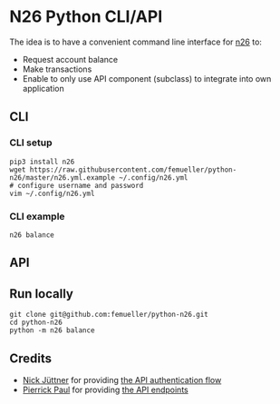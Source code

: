 # N26 Python CLI/API
The idea is to have a convenient command line interface for [n26](https://n26.com/) to:
* Request account balance
* Make transactions
* Enable to only use API component (subclass) to integrate into own application

## CLI
### CLI setup
    pip3 install n26
    wget https://raw.githubusercontent.com/femueller/python-n26/master/n26.yml.example ~/.config/n26.yml
    # configure username and password
    vim ~/.config/n26.yml

### CLI example
    n26 balance

## API

## Run locally
    git clone git@github.com:femueller/python-n26.git
    cd python-n26
    python -m n26 balance

## Credits
* [Nick Jüttner](https://github.com/njuettner) for providing [the API authentication flow](https://github.com/njuettner/alexa/blob/master/n26/app.py)
* [Pierrick Paul](https://github.com/PierrickP/) for providing [the API endpoints](https://github.com/PierrickP/n26/blob/develop/lib/api.js)
